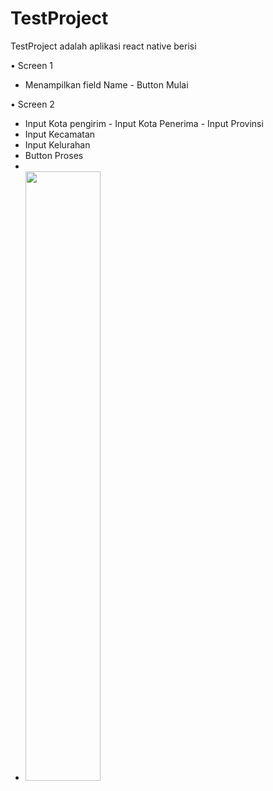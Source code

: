 # TestProject

TestProject adalah aplikasi react native berisi

• Screen 1
- Menampilkan field Name - Button Mulai

• Screen 2
- Input Kota pengirim - Input Kota Penerima - Input Provinsi
- Input Kecamatan
- Input Kelurahan
- Button Proses
- 
- [<img src="https://img.youtube.com/vi/18rDD1sZnAg/maxresdefault.jpg" width="50%">](https://www.youtube.com/watch?v=18rDD1sZnAg&ab_channel=FajarMuhammadFathirochman)
